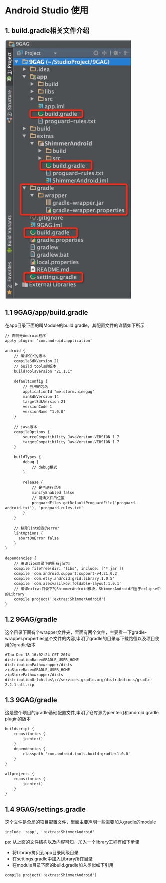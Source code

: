 # Android Studio 使用

## 1. build.gradle相关文件介绍

![](./pic/1C689CE5-D535-4CC4-A066-DC392D5840E0.png)

## 1.1 9GAG/app/build.gradle

在app目录下面的叫Module的build.gradle，其配置文件的详情如下所示

```
// 声明是Android程序
apply plugin: 'com.android.application'

android {
    // 编译SDK的版本
    compileSdkVersion 21
    // build tools的版本
    buildToolsVersion "21.1.1"

    defaultConfig {
    	// 应用的包名
        applicationId "me.storm.ninegag"
        minSdkVersion 14
        targetSdkVersion 21
        versionCode 1
        versionName "1.0.0"
    }

    // java版本
    compileOptions {
        sourceCompatibility JavaVersion.VERSION_1_7
        targetCompatibility JavaVersion.VERSION_1_7
    }
    
    buildTypes {
        debug {
            // debug模式
        }
        
        release {
            // 是否进行混淆
            minifyEnabled false
            // 混淆文件的位置
            proguardFiles getDefaultProguardFile('proguard-android.txt'), 'proguard-rules.txt'
        }
    }
    
    // 移除lint检查的error
    lintOptions {
      abortOnError false
    }
}

dependencies {
    // 编译libs目录下的所有jar包
    compile fileTree(dir: 'libs', include: ['*.jar'])
    compile 'com.android.support:support-v4:21.0.2'
    compile 'com.etsy.android.grid:library:1.0.5'
    compile 'com.alexvasilkov:foldable-layout:1.0.1'
    // 编译extras目录下的ShimmerAndroid模块，ShimmerAndroid相当于eclipse中的Library
    compile project(':extras:ShimmerAndroid')
}
```

## 1.2 9GAG/gradle

这个目录下面有个wrapper文件夹，里面有两个文件，主要看一下gradle-wrapper.properties这个文件的内容,申明了gradle的目录与下载路径以及项目使用的gradle版本

```
#Thu Dec 18 16:02:24 CST 2014
distributionBase=GRADLE_USER_HOME
distributionPath=wrapper/dists
zipStoreBase=GRADLE_USER_HOME
zipStorePath=wrapper/dists
distributionUrl=https\://services.gradle.org/distributions/gradle-2.2.1-all.zip
```

## 1.3 9GAG/gradle

这是整个项目的gradle基础配置文件,申明了仓库源为jcenter()和android gradle plugin的版本

```
buildscript {
    repositories {
        jcenter()
    }
    dependencies {
        classpath 'com.android.tools.build:gradle:1.0.0'
    }
}

allprojects {
    repositories {
        jcenter()
    }
}
```

## 1.4  9GAG/settings.gradle

这个文件是全局的项目配置文件，里面主要声明一些需要加入gradle的module
 
```
include ':app', ':extras:ShimmerAndroid'
```

ps: 从上面的文件结构以及内容可知，加入一个library工程有如下步骤

* 将Library拷贝到app目录同级目录
* 在settings.gradle中加入Library所在目录
* 在module目录下面的build.gradle加入类似如下引用

```
compile project(':extras:ShimmerAndroid')
```